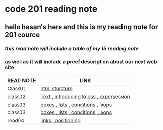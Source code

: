 # code 201 reading note
## hello hasan's here and this is my reading note for **201** cource
### *this read note will include a table of my **15 reading note***
### as well as it will include a **preef description** about our next web site
| READ NOTE      | LINK |
| ----------- | ----------- |
| Class01| [html sturcture ](class01.md) |
| class02 | [Text , introducing to css , expersession](class02.md) |
| class03 | [boxes , lists , conditions , loops](class03.md) |
| class03 | [boxes , lists , conditions , loops](class03.md) |
| read04 | [links , positioning ](read04.md) |
